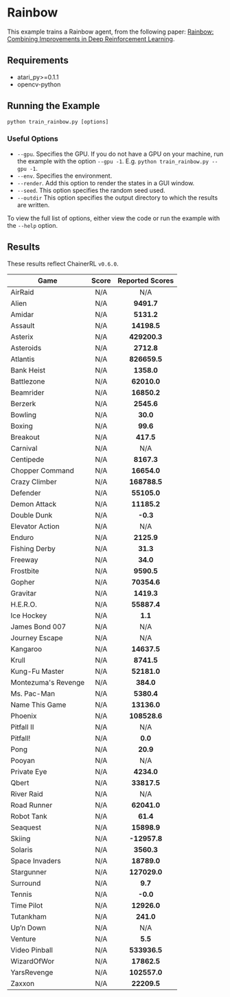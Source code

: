 # Rainbow
This example trains a Rainbow agent, from the following paper: [Rainbow: Combining Improvements in Deep Reinforcement Learning](https://arxiv.org/abs/1710.02298). 

## Requirements

- atari_py>=0.1.1
- opencv-python

## Running the Example

```
python train_rainbow.py [options]
```

### Useful Options
- `--gpu`. Specifies the GPU. If you do not have a GPU on your machine, run the example with the option `--gpu -1`. E.g. `python train_rainbow.py --gpu -1`.
- `--env`. Specifies the environment. 
- `--render`. Add this option to render the states in a GUI window.
- `--seed`. This option specifies the random seed used.
- `--outdir` This option specifies the output directory to which the results are written.

To view the full list of options, either view the code or run the example with the `--help` option.

## Results
These results reflect ChainerRL  `v0.6.0`.

| Game        | Score           | Reported Scores |           
| ------------- |:-------------:|:-------------:|
| AirRaid | N/A| N/A|
| Alien | N/A| **9491.7**|
| Amidar | N/A| **5131.2**|
| Assault | N/A| **14198.5**|
| Asterix | N/A| **429200.3**|
| Asteroids | N/A| **2712.8**|
| Atlantis | N/A| **826659.5**|
| Bank Heist | N/A| **1358.0**|
| Battlezone | N/A| **62010.0**|
| Beamrider | N/A| **16850.2**|
| Berzerk | N/A| **2545.6**|
| Bowling | N/A| **30.0**|
| Boxing | N/A| **99.6**|
| Breakout | N/A| **417.5**|
| Carnival | N/A| N/A|
| Centipede | N/A| **8167.3**|
| Chopper Command | N/A| **16654.0**|
| Crazy Climber | N/A| **168788.5**|
| Defender | N/A| **55105.0**|
| Demon Attack | N/A| **11185.2**|
| Double Dunk | N/A| **-0.3**|
| Elevator Action | N/A| N/A|
| Enduro | N/A| **2125.9**|
| Fishing Derby | N/A| **31.3**|
| Freeway | N/A| **34.0**|
| Frostbite | N/A| **9590.5**|
| Gopher | N/A| **70354.6**|
| Gravitar | N/A| **1419.3**|
| H.E.R.O. | N/A| **55887.4**|
| Ice Hockey | N/A| **1.1**|
| James Bond 007 | N/A| N/A|
| Journey Escape | N/A| N/A|
| Kangaroo | N/A| **14637.5**|
| Krull | N/A| **8741.5**|
| Kung-Fu Master | N/A| **52181.0**|
| Montezuma's Revenge | N/A| **384.0**|
| Ms. Pac-Man | N/A| **5380.4**|
| Name This Game | N/A| **13136.0**|
| Phoenix | N/A| **108528.6**|
| Pitfall II | N/A| N/A|
| Pitfall! | N/A| **0.0**|
| Pong | N/A| **20.9**|
| Pooyan | N/A| N/A|
| Private Eye | N/A| **4234.0**|
| Qbert | N/A| **33817.5**|
| River Raid | N/A| N/A|
| Road Runner | N/A| **62041.0**|
| Robot Tank | N/A| **61.4**|
| Seaquest | N/A| **15898.9**|
| Skiing | N/A| **-12957.8**|
| Solaris | N/A| **3560.3**|
| Space Invaders | N/A| **18789.0**|
| Stargunner | N/A| **127029.0**|
| Surround | N/A| **9.7**|
| Tennis | N/A| **-0.0**|
| Time Pilot | N/A| **12926.0**|
| Tutankham | N/A| **241.0**|
| Up’n Down | N/A| N/A|
| Venture | N/A| **5.5**|
| Video Pinball | N/A| **533936.5**|
| WizardOfWor | N/A| **17862.5**|
| YarsRevenge | N/A| **102557.0**|
| Zaxxon | N/A| **22209.5**|

						